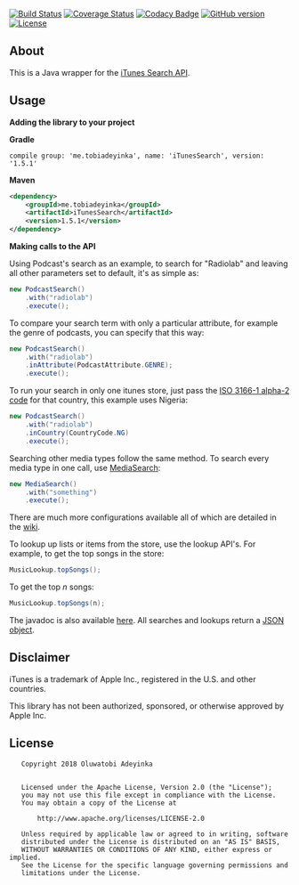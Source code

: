 [![Build Status](https://travis-ci.org/beverlyRoadGoose/ItunesSearch.svg?branch=master&maxAge=1)](https://travis-ci.org/beverlyRoadGoose/ItunesSearch)
[![Coverage Status](https://coveralls.io/repos/github/beverlyRoadGoose/ItunesSearch/badge.svg?branch=master&maxAge=1)](https://coveralls.io/github/beverlyRoadGoose/ItunesSearch?branch=master)
[![Codacy Badge](https://api.codacy.com/project/badge/Grade/6139acc8bc4c44dd91d73fa2456ec52d)](https://www.codacy.com/app/beverlyRoadGoose/ItunesSearch?utm_source=github.com&amp;utm_medium=referral&amp;utm_content=beverlyRoadGoose/ItunesSearch&amp;utm_campaign=Badge_Grade)
[![GitHub version](https://badge.fury.io/gh/beverlyRoadGoose%2Fitunessearch.svg)](https://github.com/beverlyRoadGoose/ItunesSearch/releases)
[![License](https://img.shields.io/badge/License-Apache%202.0-blue.svg?maxAge=1)](https://opensource.org/licenses/Apache-2.0)

## About
This is a Java wrapper for the [iTunes Search API](https://affiliate.itunes.apple.com/resources/documentation/itunes-store-web-service-search-api/).

## Usage
**Adding the library to your project**

**Gradle**
```Gradle
compile group: 'me.tobiadeyinka', name: 'iTunesSearch', version: '1.5.1'
```

**Maven**
```xml
<dependency>
    <groupId>me.tobiadeyinka</groupId>
    <artifactId>iTunesSearch</artifactId>
    <version>1.5.1</version>
</dependency>
```
      
**Making calls to the API**

Using Podcast's search as an example, to search for "Radiolab" and leaving all other parameters set to default, it's as simple as:
```java
new PodcastSearch()
    .with("radiolab")
    .execute();
```

To compare your search term with only a particular attribute, for example the genre of podcasts, you can specify that this way:
```java
new PodcastSearch()
    .with("radiolab")
    .inAttribute(PodcastAttribute.GENRE);
    .execute();
```

To run your search in only one itunes store, just pass the [ISO 3166-1 alpha-2 code](https://en.wikipedia.org/wiki/ISO_3166-1_alpha-2) 
for that country, this example uses Nigeria:
```java
new PodcastSearch()
    .with("radiolab")
    .inCountry(CountryCode.NG)
    .execute();
```

Searching other media types follow the same method. To search every media type in one call, use [MediaSearch](https://beverlyRoadGoose.github.io/ItunesSearch/docs/):
```java
new MediaSearch()
    .with("something")
    .execute();
```
There are much more configurations available all of which are detailed in the [wiki](https://github.com/beverlyRoadGoose/ItunesSearch/wiki).

To lookup up lists or items from the store, use the lookup API's. For example, to get the top songs in the store:
```java
MusicLookup.topSongs();
```

To get the top _n_ songs:
```java
MusicLookup.topSongs(n);
```

The javadoc is also available [here](https://beverlyRoadGoose.github.io/ItunesSearch/docs/).
All searches and lookups return a [JSON object](https://stleary.github.io/JSON-java/).

## Disclaimer
iTunes is a trademark of Apple Inc., registered in the U.S. and other countries.

This library has not been authorized, sponsored, or otherwise approved by Apple Inc.

## License

```
   Copyright 2018 Oluwatobi Adeyinka

   
   Licensed under the Apache License, Version 2.0 (the "License");
   you may not use this file except in compliance with the License.
   You may obtain a copy of the License at

       http://www.apache.org/licenses/LICENSE-2.0

   Unless required by applicable law or agreed to in writing, software
   distributed under the License is distributed on an "AS IS" BASIS,
   WITHOUT WARRANTIES OR CONDITIONS OF ANY KIND, either express or implied.
   See the License for the specific language governing permissions and
   limitations under the License.
```

